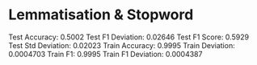 # Lemmatisation & Stopword

Test Accuracy: 0.5002
Test F1 Deviation: 0.02646
Test F1 Score: 0.5929
Test Std Deviation: 0.02023
Train Accuracy: 0.9995
Train Deviation: 0.0004703
Train F1: 0.9995
Train F1 Deviation: 0.0004387